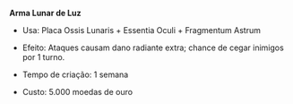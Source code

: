 **Arma Lunar de Luz**

- Usa: Placa Ossis Lunaris + Essentia Oculi + Fragmentum Astrum
    
- Efeito: Ataques causam dano radiante extra; chance de cegar inimigos por 1 turno.
    
- Tempo de criação: 1 semana
    
- Custo: 5.000 moedas de ouro
    
